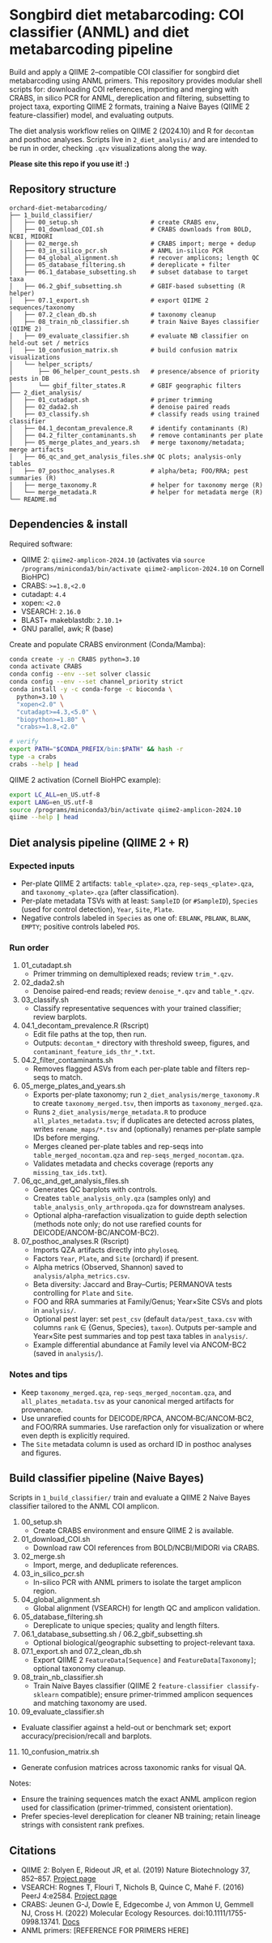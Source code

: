 # Songbird diet metabarcoding: COI classifier (ANML) and diet metabarcoding pipeline

Build and apply a QIIME 2–compatible COI classifier for songbird diet metabarcoding using ANML primers. This repository provides modular shell scripts for: downloading COI references, importing and merging with CRABS, in silico PCR for ANML, dereplication and filtering, subsetting to project taxa, exporting QIIME 2 formats, training a Naive Bayes (QIIME 2 feature-classifier) model, and evaluating outputs.

The diet analysis workflow relies on QIIME 2 (2024.10) and R for `decontam` and posthoc analyses. Scripts live in `2_diet_analysis/` and are intended to be run in order, checking `.qzv` visualizations along the way.

**Please site this repo if you use it! :)**

## Repository structure

```text
orchard-diet-metabarcoding/
├── 1_build_classifier/
│   ├── 00_setup.sh                    # create CRABS env,
│   ├── 01_download_COI.sh             # CRABS downloads from BOLD, NCBI, MIDORI
│   ├── 02_merge.sh                    # CRABS import; merge + dedup
│   ├── 03_in_silico_pcr.sh            # ANML in-silico PCR
│   ├── 04_global_alignment.sh         # recover amplicons; length QC
│   ├── 05_database_filtering.sh       # dereplicate + filter
│   ├── 06.1_database_subsetting.sh    # subset database to target taxa
│   ├── 06.2_gbif_subsetting.sh        # GBIF-based subsetting (R helper)
│   ├── 07.1_export.sh                 # export QIIME 2 sequences/taxonomy
│   ├── 07.2_clean_db.sh               # taxonomy cleanup
│   ├── 08_train_nb_classifier.sh      # train Naive Bayes classifier (QIIME 2)
│   ├── 09_evaluate_classifier.sh      # evaluate NB classifier on held-out set / metrics
│   ├── 10_confusion_matrix.sh         # build confusion matrix visualizations
│   └── helper_scripts/
│       ├── 06_helper_count_pests.sh   # presence/absence of priority pests in DB
│       └── gbif_filter_states.R       # GBIF geographic filters
├── 2_diet_analysis/
│   ├── 01_cutadapt.sh                 # primer trimming
│   ├── 02_dada2.sh                    # denoise paired reads
│   ├── 03_classify.sh                 # classify reads using trained classifier
│   ├── 04.1_decontam_prevalence.R     # identify contaminants (R)
│   ├── 04.2_filter_contaminants.sh    # remove contaminants per plate
│   ├── 05_merge_plates_and_years.sh   # merge taxonomy/metadata; merge artifacts
│   ├── 06_qc_and_get_analysis_files.sh# QC plots; analysis-only tables
│   ├── 07_posthoc_analyses.R          # alpha/beta; FOO/RRA; pest summaries (R)
│   ├── merge_taxonomy.R               # helper for taxonomy merge (R)
│   └── merge_metadata.R               # helper for metadata merge (R)
└── README.md
```

## Dependencies & install

Required software:

- QIIME 2: `qiime2-amplicon-2024.10` (activates via `source /programs/miniconda3/bin/activate qiime2-amplicon-2024.10` on Cornell BioHPC)
- CRABS: `>=1.8,<2.0` 
- cutadapt: `4.4`
- xopen: `<2.0` 
- VSEARCH: `2.16.0` 
- BLAST+ makeblastdb: `2.10.1+` 
- GNU parallel, awk; R (base) 

Create and populate CRABS environment (Conda/Mamba):

```bash
conda create -y -n CRABS python=3.10
conda activate CRABS
conda config --env --set solver classic
conda config --env --set channel_priority strict
conda install -y -c conda-forge -c bioconda \
  python=3.10 \
  "xopen<2.0" \
  "cutadapt>=4.3,<5.0" \
  "biopython>=1.80" \
  "crabs>=1.8,<2.0"

# verify
export PATH="$CONDA_PREFIX/bin:$PATH" && hash -r
type -a crabs
crabs --help | head
```

QIIME 2 activation (Cornell BioHPC example):

```bash
export LC_ALL=en_US.utf-8
export LANG=en_US.utf-8
source /programs/miniconda3/bin/activate qiime2-amplicon-2024.10
qiime --help | head
```



## Diet analysis pipeline (QIIME 2 + R)

### Expected inputs
- Per-plate QIIME 2 artifacts: `table_<plate>.qza`, `rep-seqs_<plate>.qza`, and `taxonomy_<plate>.qza` (after classification).
- Per-plate metadata TSVs with at least: `SampleID` (or `#SampleID`), `Species` (used for control detection), `Year`, `Site`, `Plate`.
- Negative controls labeled in `Species` as one of: `EBLANK`, `PBLANK`, `BLANK`, `EMPTY`; positive controls labeled `POS`.

### Run order
1. 01_cutadapt.sh
   - Primer trimming on demultiplexed reads; review `trim_*.qzv`.
2. 02_dada2.sh
   - Denoise paired-end reads; review `denoise_*.qzv` and `table_*.qzv`.
3. 03_classify.sh
   - Classify representative sequences with your trained classifier; review barplots.
4. 04.1_decontam_prevalence.R (Rscript)
   - Edit file paths at the top, then run.
   - Outputs: `decontam_*` directory with threshold sweep, figures, and `contaminant_feature_ids_thr_*.txt`.
5. 04.2_filter_contaminants.sh
   - Removes flagged ASVs from each per-plate table and filters rep-seqs to match.
6. 05_merge_plates_and_years.sh
   - Exports per-plate taxonomy; run `2_diet_analysis/merge_taxonomy.R` to create `taxonomy_merged.tsv`, then imports as `taxonomy_merged.qza`.
   - Runs `2_diet_analysis/merge_metadata.R` to produce `all_plates_metadata.tsv`; if duplicates are detected across plates, writes `rename_maps/*.tsv` and (optionally) renames per-plate sample IDs before merging.
   - Merges cleaned per-plate tables and rep-seqs into `table_merged_nocontam.qza` and `rep-seqs_merged_nocontam.qza`.
   - Validates metadata and checks coverage (reports any `missing_tax_ids.txt`).
7. 06_qc_and_get_analysis_files.sh
   - Generates QC barplots with controls.
   - Creates `table_analysis_only.qza` (samples only) and `table_analysis_only_arthropoda.qza` for downstream analyses.
   - Optional alpha-rarefaction visualization to guide depth selection (methods note only; do not use rarefied counts for DEICODE/ANCOM-BC/ANCOM-BC2).
8. 07_posthoc_analyses.R (Rscript)
   - Imports QZA artifacts directly into `phyloseq`.
   - Factors `Year`, `Plate`, and `Site` (orchard) if present.
   - Alpha metrics (Observed, Shannon) saved to `analysis/alpha_metrics.csv`.
   - Beta diversity: Jaccard and Bray–Curtis; PERMANOVA tests controlling for `Plate` and `Site`.
   - FOO and RRA summaries at Family/Genus; Year×Site CSVs and plots in `analysis/`.
   - Optional pest layer: set `pest_csv` (default `data/pest_taxa.csv` with columns `rank` ∈ {Genus, Species}, `taxon`). Outputs per-sample and Year×Site pest summaries and top pest taxa tables in `analysis/`.
   - Example differential abundance at Family level via ANCOM-BC2 (saved in `analysis/`).

### Notes and tips
- Keep `taxonomy_merged.qza`, `rep-seqs_merged_nocontam.qza`, and `all_plates_metadata.tsv` as your canonical merged artifacts for provenance.
- Use unrarefied counts for DEICODE/RPCA, ANCOM‑BC/ANCOM‑BC2, and FOO/RRA summaries. Use rarefaction only for visualization or where even depth is explicitly required.
- The `Site` metadata column is used as orchard ID in posthoc analyses and figures.


## Build classifier pipeline (Naive Bayes)

Scripts in `1_build_classifier/` train and evaluate a QIIME 2 Naive Bayes classifier tailored to the ANML COI amplicon.

1. 00_setup.sh
   - Create CRABS environment and ensure QIIME 2 is available.
2. 01_download_COI.sh
   - Download raw COI references from BOLD/NCBI/MIDORI via CRABS.
3. 02_merge.sh
   - Import, merge, and deduplicate references.
4. 03_in_silico_pcr.sh
   - In-silico PCR with ANML primers to isolate the target amplicon region.
5. 04_global_alignment.sh
   - Global alignment (VSEARCH) for length QC and amplicon validation.
6. 05_database_filtering.sh
   - Dereplicate to unique species; quality and length filters.
7. 06.1_database_subsetting.sh / 06.2_gbif_subsetting.sh
   - Optional biological/geographic subsetting to project-relevant taxa.
8. 07.1_export.sh and 07.2_clean_db.sh
   - Export QIIME 2 `FeatureData[Sequence]` and `FeatureData[Taxonomy]`; optional taxonomy cleanup.
9. 08_train_nb_classifier.sh
   - Train Naive Bayes classifier (QIIME 2 `feature-classifier classify-sklearn` compatible); ensure primer-trimmed amplicon sequences and matching taxonomy are used.
10. 09_evaluate_classifier.sh
   - Evaluate classifier against a held-out or benchmark set; export accuracy/precision/recall and barplots.
11. 10_confusion_matrix.sh
   - Generate confusion matrices across taxonomic ranks for visual QA.

Notes:
- Ensure the training sequences match the exact ANML amplicon region used for classification (primer-trimmed, consistent orientation).
- Prefer species-level dereplication for cleaner NB training; retain lineage strings with consistent rank prefixes.



## Citations

- QIIME 2: Bolyen E, Rideout JR, et al. (2019) Nature Biotechnology 37, 852–857. [Project page](https://qiime2.org)
- VSEARCH: Rognes T, Flouri T, Nichols B, Quince C, Mahé F. (2016) PeerJ 4:e2584. [Project page](https://github.com/torognes/vsearch)
- CRABS: Jeunen G-J, Dowle E, Edgecombe J, von Ammon U, Gemmell NJ, Cross H. (2022) Molecular Ecology Resources. doi:10.1111/1755-0998.13741. [Docs](https://github.com/GenomicsAotearoa/crabs)
- ANML primers: [REFERENCE FOR PRIMERS HERE]

